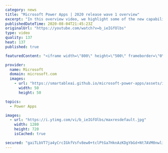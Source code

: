 ```yaml
---
category: news
title: "Microsoft Power Apps | 2020 release wave 1 overview"
excerpt: "In this overview video, we highlight some of the new capabilities included in the latest update to Microsoft Power Apps.      Here are the capabilities covered:     UI enhancements       • Save is always visible       • Chart formatting  Grid user experience enhancements       • Conditional search  "
publishedDateTime: 2020-08-04T21:45:23Z
originalUrl: "https://youtube.com/watch?v=b_ieIGfOlbs"
type: video
quality: 137
heat: 137
published: true

featuredContent: "<iframe width=\"800\" height=\"500\" frameborder=\"0\" src=\"https://www.youtube.com/embed/b_ieIGfOlbs\" allow=\"accelerometer; autoplay; encrypted-media; gyroscope; picture-in-picture\" allowfullscreen></iframe>"

provider:
  name: Microsoft
  domain: microsoft.com
  images:
    - url: "https://smartableai.github.io/microsoft-power-apps/assets/images/organizations/microsoft.com-50x50.jpg"
      width: 50
      height: 50

topics:
  - Power Apps

images:
  - url: "https://i.ytimg.com/vi/b_ieIGfOlbs/maxresdefault.jpg"
    width: 1280
    height: 720
    isCached: true

secured: "gaiTLbVT7ja4yCrcIGkfVsfv8ew0+tclPtGa7HknAzKDgYbGd+Nt7AVM0nwliiwErO9qsaW94Jbp96d6wiUWf3SMCPrYIAqFnBx+5AP9LxDxDAAeEziRiveaYo9Gv0Ojqx2VrgDOy2iVefStLndmhdSzFZd4wdXbdI6/SyRDR81WiziaQhN7ynLNLLFBs6xoj6ne6yBWCqK6GNptUsPiNUmjdemazOHw1IwwMOvE5JZ1s2hZOUGnZWDiAV/8bP8BgR+ByxcaMwDc7B2QEX8Fr3CqP4gQVKH0r46JP6ewx36XnFm9EaXWfv0JGpZQr3UfD8Q7h8vdGh85fjJbJr8DuvTFUfYlMJLYj2Cu8caXSwVIL3P3acsBfvoqIIndszvs4VDVzcTAwXlGeYt4g6Uwzp2TOhL1rRKL3sqJ799AclpED3uU1/6YTp3HVVLVD4gy;Gi0eomdHcPB2mXNnbj8pfQ=="
---
```


